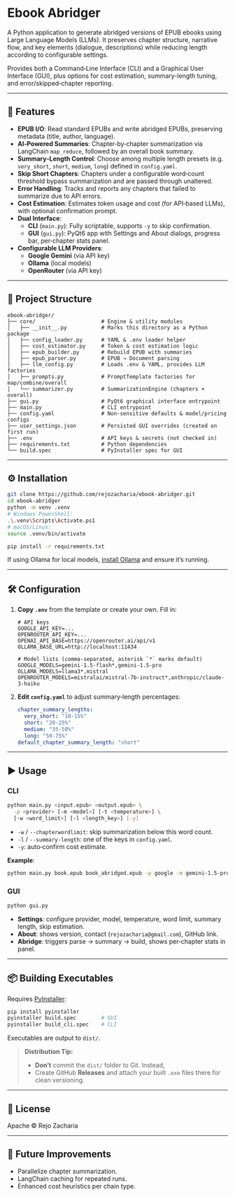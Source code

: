 # Ebook Abridger

A Python application to generate abridged versions of EPUB ebooks using Large Language Models (LLMs). It preserves chapter structure, narrative flow, and key elements (dialogue, descriptions) while reducing length according to configurable settings.

Provides both a Command‑Line Interface (CLI) and a Graphical User Interface (GUI), plus options for cost estimation, summary-length tuning, and error/skipped‑chapter reporting.

---

## 🚀 Features

- **EPUB I/O**: Read standard EPUBs and write abridged EPUBs, preserving metadata (title, author, language).
- **AI‑Powered Summaries**: Chapter‑by‑chapter summarization via LangChain `map_reduce`, followed by an overall book summary.
- **Summary‑Length Control**: Choose among multiple length presets (e.g. `very_short`, `short`, `medium`, `long`) defined in `config.yaml`.
- **Skip Short Chapters**: Chapters under a configurable word‑count threshold bypass summarization and are passed through unaltered.
- **Error Handling**: Tracks and reports any chapters that failed to summarize due to API errors.
- **Cost Estimation**: Estimates token usage and cost (for API‑based LLMs), with optional confirmation prompt.
- **Dual Interface**:
  - **CLI** (`main.py`): Fully scriptable, supports `-y` to skip confirmation.
  - **GUI** (`gui.py`): PyQt6 app with Settings and About dialogs, progress bar, per‑chapter stats panel.
- **Configurable LLM Providers**:
  - **Google Gemini** (via API key)
  - **Ollama** (local models)
  - **OpenRouter** (via API key)

---

## 📁 Project Structure

```
ebook-abridger/
├── core/                     # Engine & utility modules
│   ├── __init__.py           # Marks this directory as a Python package
│   ├── config_loader.py      # YAML & .env loader helper
│   ├── cost_estimator.py     # Token & cost estimation logic
│   ├── epub_builder.py       # Rebuild EPUB with summaries
│   ├── epub_parser.py        # EPUB → Document parsing
│   ├── llm_config.py         # Loads .env & YAML, provides LLM factories
│   ├── prompts.py            # PromptTemplate factories for map/combine/overall
│   └── summarizer.py         # SummarizationEngine (chapters + overall)
├── gui.py                    # PyQt6 graphical interface entrypoint
├── main.py                   # CLI entrypoint
├── config.yaml               # Non-sensitive defaults & model/pricing configs
├── user_settings.json        # Persisted GUI overrides (created on first run)
├── .env                      # API keys & secrets (not checked in)
├── requirements.txt          # Python dependencies
└── build.spec                # PyInstaller spec for GUI
```

---

## ⚙️ Installation

```bash
git clone https://github.com/rejozacharia/ebook-abridger.git
cd ebook-abridger
python -m venv .venv
# Windows PowerShell:
.\.venv\Scripts\Activate.ps1
# macOS/Linux:
source .venv/bin/activate

pip install -r requirements.txt
```

If using Ollama for local models, [install Ollama](https://ollama.com/) and ensure it’s running.

---

## 🛠 Configuration

1. **Copy `.env`** from the template or create your own. Fill in:
   ```dotenv
   # API keys
   GOOGLE_API_KEY=...
   OPENROUTER_API_KEY=...
   OPENAI_API_BASE=https://openrouter.ai/api/v1
   OLLAMA_BASE_URL=http://localhost:11434

   # Model lists (comma‑separated, asterisk `*` marks default)
   GOOGLE_MODELS=gemini-1.5-flash*,gemini-1.5-pro
   OLLAMA_MODELS=llama3*,mistral
   OPENROUTER_MODELS=mistralai/mistral-7b-instruct*,anthropic/claude-3-haiku
   ```

2. **Edit `config.yaml`** to adjust summary‑length percentages:
   ```yaml
   chapter_summary_lengths:
     very_short: "10-15%"
     short: "20-25%"
     medium: "35-50%"
     long: "50-75%"
   default_chapter_summary_length: "short"
   ```

---

## ▶️ Usage

### CLI
```bash
python main.py <input.epub> <output.epub> \
  -p <provider> [-m <model>] [-t <temperature>] \
  [-w <word_limit>] [-l <length_key>] [-y]
```
- `-w` / `--chapterwordlimit`: skip summarization below this word count.
- `-l` / `--summary-length`: one of the keys in `config.yaml`.
- `-y`: auto‑confirm cost estimate.

**Example**:
```bash
python main.py book.epub book_abridged.epub -p google -m gemini-1.5-pro -l medium -y
```

### GUI
```bash
python gui.py
```
- **Settings**: configure provider, model, temperature, word limit, summary length, skip estimation.
- **About**: shows version, contact (`rejozacharia@gmail.com`), GitHub link.
- **Abridge**: triggers parse → summary → build, shows per‑chapter stats in panel.

---

## 📦 Building Executables

Requires [PyInstaller](https://www.pyinstaller.org/):
```bash
pip install pyinstaller
pyinstaller build.spec        # GUI
pyinstaller build_cli.spec    # CLI
```
Executables are output to `dist/`.

> **Distribution Tip:**
> - **Don’t** commit the `dist/` folder to Git. Instead,
> - Create GitHub **Releases** and attach your built `.exe` files there for clean versioning.

---

## 📝 License
Apache © Rejo Zacharia

---

## 👀 Future Improvements

- Parallelize chapter summarization.
- LangChain caching for repeated runs.
- Enhanced cost heuristics per chain type.

